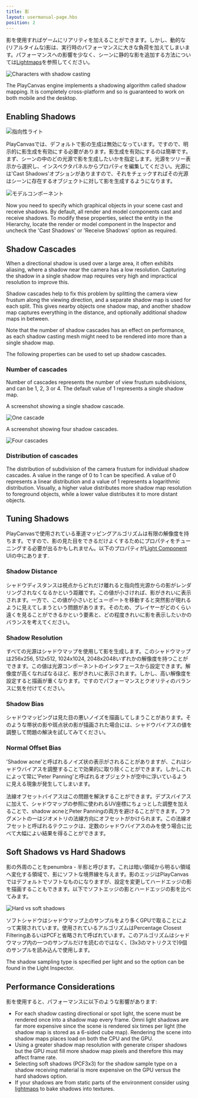 ```yaml
---
title: 影
layout: usermanual-page.hbs
position: 2
---
```


影を使用すればゲームにリアリティを加えることができます。しかし、動的な(リアルタイムな)影は、実行時のパフォーマンスに大きな負荷を加えてしまいます。パフォーマンスへの影響を少なく、シーンに静的な影を追加する方法については[Lightmaps][4]を参照してください。

![Characters with shadow casting][1]

The PlayCanvas engine implements a shadowing algorithm called shadow mapping. It is completely cross-platform and so is guaranteed to work on both mobile and the desktop.

## Enabling Shadows

![指向性ライト][5]

PlayCanvasでは、デフォルトで影の生成は無効になっています。ですので、明示的に影生成を有効にする必要があります。影生成を有効にするのは簡単です。まず、シーンの中のどの光源で影を生成したいかを指定します。光源をツリー表示から選択し、インスペクタパネルからプロパティを編集してください。光源には'Cast Shadows'オプションがありますので、それをチェックすればその光源はシーンに存在するオブジェクトに対して影を生成するようになります。

![モデルコンポーネント][6]

Now you need to specify which graphical objects in your scene cast and receive shadows. By default, all render and model components cast and receive shadows. To modify these properties, select the entity in the Hierarchy, locate the render or model component in the Inspector and uncheck the 'Cast Shadows' or 'Receive Shadows' option as required.

## Shadow Cascades

When a directional shadow is used over a large area, it often exhibits aliasing, where a shadow near the camera has a low resolution. Capturing the shadow in a single shadow map requires very high and impractical resolution to improve this.

Shadow cascades help to fix this problem by splitting the camera view frustum along the viewing direction, and a separate shadow map is used for each split. This gives nearby objects one shadow map, and another shadow map captures everything in the distance, and optionally additional shadow maps in between.

Note that the number of shadow cascades has an effect on performance, as each shadow casting mesh might need to be rendered into more than a single shadow map.

The following properties can be used to set up shadow cascades.

### Number of cascades

Number of cascades represents the number of view frustum subdivisions, and can be 1, 2, 3 or 4. The default value of 1 represents a single shadow map.

A screenshot showing a single shadow cascade.

![One cascade][7]

A screenshot showing four shadow cascades.

![Four cascades][8]

### Distribution of cascades

The distribution of subdivision of the camera frustum for individual shadow cascades. A value in the range of 0 to 1 can be specified. A value of 0 represents a linear distribution and a value of 1 represents a logarithmic distribution. Visually, a higher value distributes more shadow map resolution to foreground objects, while a lower value distributes it to more distant objects.

## Tuning Shadows

PlayCanvasで使用されている車道マッピングアルゴリズムは有限の解像度を持ちます。ですので、影の見た目をできるだけよくするためにプロパティをチューニングする必要が出るかもしれません。以下のプロパティが[Light Component][2] UIの中にあります.

### Shadow Distance

シャドウディスタンスは視点からどれだけ離れると指向性光源からの影がレンダリングされなくなるかという距離です。この値が小さければ、影がきれいに表示されます。一方で、この値が小さいとビューポートを移動すると突然影が現れるように見えてしまうという問題があります。そのため、プレイヤーがどのくらい遠くを見ることができるかという要素と、どの程度きれいに影を表示したいかのバランスを考えてください。

### Shadow Resolution

すべての光源はシャドウマップを使用して影を生成します。このシャドウマップは256x256, 512x512, 1024x1024, 2048x2048いずれかの解像度を持つことができます。この値は光源コンポーネントのインタフェースから設定できます。解像度が高くなればなるほど、影がきれいに表示されます。しかし、高い解像度を設定すると描画が重くなります。ですのでパフォーマンスとクオリティのバランスに気を付けてください。

### Shadow Bias

シャドウマッピングは見た目の悪いノイズを描画してしまうことがあります。そのような帯状の影や斑点状の影が描画された場合には、シャドウバイアスの値を調整して問題の解決を試してみてください。

### Normal Offset Bias

'Shadow acne'と呼ばれるノイズ状の表示がされることがありますが、これはシャドウバイアスを調整することで効果的に取り除くことができます。しかしこれによって常に'Peter Panning'と呼ばれるオブジェクトが空中に浮いているように見える現象が発生してしまいます。

法線オフセットバイアスはこの問題を解決することができます。デプスバイアスに加えて、シャドウマップの参照に使われるUV座標にちょっとした調整を加えることで、shadow acneとPeter Panningの両方を避けることができます。フラグメントの一はジオメトリの法線方向にオフセットがかけられます。この法線オフセットと呼ばれるテクニックは、定数のシャドウバイアスのみを使う場合に比べて大幅によい結果を得ることができます。

## Soft Shadows vs Hard Shadows

影の外周のことをpenumbra - 半影と呼びます。これは暗い領域から明るい領域へ変化する領域で、影にソフトな境界線を与えます。影のエッジはPlayCanvasではデフォルトでソフトなものになりますが、設定を変更してハードエッジの影を描画することもできます。以下でソフトエッジの影とハードエッジの影を比べてみます。

![Hard vs soft shadows][3]

ソフトシャドウはシャドウマップ上のサンプルをより多くGPUで取ることによって実現されています。使用されているアルゴリズムはPercentage Closest FilteringあるいはPCFと省略されて呼ばれています。このアルゴリズムはシャドウマップ内の一つのサンプルだけを読むのではなく、(3x3のマトリクスで)9個のサンプルを読み込んで使用します。

The shadow sampling type is specified per light and so the option can be found in the Light Inspector.

## Performance Considerations

影を使用すると、パフォーマンスに以下のような影響があります:

* For each shadow casting directional or spot light, the scene must be rendered once into a shadow map every frame. Omni light shadows are far more expensive since the scene is rendered six times per light (the shadow map is stored as a 6-sided cube map). Rendering the scene into shadow maps places load on both the CPU and the GPU.
* Using a greater shadow map resolution with generate crisper shadows but the GPU must fill more shadow map pixels and therefore this may affect frame rate.
* Selecting soft shadows (PCF3x3) for the shadow sample type on a shadow receiving material is more expensive on the GPU versus the hard shadows option.
* If your shadows are from static parts of the environment consider using [lightmaps][4] to bake shadows into textures.

[1]: /images/user-manual/graphics/lighting/shadows/doom3_shadows.jpg
[2]: /user-manual/packs/components/light
[3]: /images/user-manual/graphics/lighting/shadows/hard_vs_soft.jpg
[4]: /user-manual/graphics/lighting/lightmapping
[5]: /images/user-manual/scenes/components/component-light-directional.png
[6]: /images/user-manual/scenes/components/component-model.png
[7]: /images/user-manual/graphics/lighting/shadows/shadow_cascades_1.jpg
[8]: /images/user-manual/graphics/lighting/shadows/shadow_cascades_4.jpg
